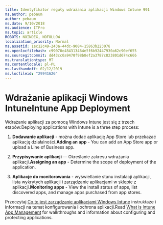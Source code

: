 ```yaml
---
title: Identyfikator reguły wdrażania aplikacji Windows Intune 991
ms.author: pebaum
author: pebaum
ms.date: 9/10/2018
ms.audience: ITPro
ms.topic: article
ROBOTS: NOINDEX, NOFOLLOW
localization_priority: Normal
ms.assetid: 1ec12c49-243a-44dc-9084-15863b223078
ms.openlocfilehash: c99070e484313464e5f6b92447930a62c90ef655
ms.sourcegitcommit: dd43cc0a9470f98b8ef2a3787c823801d674c666
ms.translationtype: MT
ms.contentlocale: pl-PL
ms.lasthandoff: 02/12/2019
ms.locfileid: "29941626"
---
```

# <a name="intune-app-deployment"></a><span data-ttu-id="3217a-102">Wdrażanie aplikacji Windows Intune</span><span class="sxs-lookup"><span data-stu-id="3217a-102">Intune App Deployment</span></span>

<span data-ttu-id="3217a-103">Wdrażanie aplikacji za pomocą Windows Intune jest się z trzech etapów:</span><span class="sxs-lookup"><span data-stu-id="3217a-103">Deploying applications with Intune is a three step process:</span></span>
  
1. <span data-ttu-id="3217a-104">**Dodawanie aplikacji** - można dodać aplikację App Store lub przekazać aplikację działalności.</span><span class="sxs-lookup"><span data-stu-id="3217a-104">**Adding an app** - You can add an App Store app or upload a Line of Business app.</span></span> 
    
2. <span data-ttu-id="3217a-105">**Przypisywanie aplikacji** — Określanie zakresu wdrażania aplikacji.</span><span class="sxs-lookup"><span data-stu-id="3217a-105">**Assigning an app** - Determine the scope of deployment of the application.</span></span> 
    
3. <span data-ttu-id="3217a-106">**Aplikacje do monitorowania** - wyświetlanie stanu instalacji aplikacji, lista wykrytych aplikacji i zarządzanie aplikacjami w sklepie z aplikacji.</span><span class="sxs-lookup"><span data-stu-id="3217a-106">**Monitoring apps** - View the install status of apps, list discovered apps, and manage apps purchased from app stores.</span></span> 
    
<span data-ttu-id="3217a-107">Przeczytaj [Co to jest zarządzanie aplikacjami Windows Intune](https://docs.microsoft.com/intune/app-management) instruktaże i informacji na temat konfigurowania i ochrona aplikacji.</span><span class="sxs-lookup"><span data-stu-id="3217a-107">Read [What is Intune App Management](https://docs.microsoft.com/intune/app-management) for walkthroughs and information about configuring and protecting applications.</span></span> 
  

